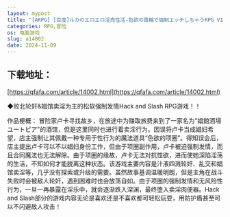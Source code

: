 ```yaml
---
layout: mypost
title: "[ARPG] [百度]ルカのエロエロ淫売性活-色欲の首輪で強制エッチしちゃうRPG V1.5/机翻汉化（2.20G）"
categories: RPG,冒险
os: 电脑游戏
slug: a14002
date: 2024-11-09
---
```


## 下载地址：

[https://qfafa.com/article/14002.html](https://qfafa.com/article/14002.html)

◆败北轮奸&amp;娼馆卖淫为主的松软强制发情Hack and Slash RPG游戏！！

作品梗概：
冒险家卢卡寻找故乡，在旅途中为赚取旅费来到了一家名为"娼館酒場ユートピア"的酒馆，但是这里同时也进行着卖淫行为。因误将卢卡当成娼妇希望，店主强制让其佩戴一种专用于性行为的魔法道具“色欲的项圈”。得知误会后，店主提出卢卡可以不以娼妇身份工作，但由于项圈副作用，卢卡被迫强制发情，而且合同魔法也无法解除。由于项圈的缘故，卢卡无法对抗性欲，进而使她深陷淫荡的生活，不知如何才能脱离这种状态。该游戏主要内容是汁液四溅轮奸、乱交和娼馆卖淫等，几乎没有探索或升级的需要。虽然故事基调温暖明朗，但是主角在战斗失败时会被敌人轮奸，遇到困难时也会放荡自如。由于项圈的强制发情和无风险性行为，一旦一再暴露在淫乐中，就会逐渐跌入深渊，最终堕入卖淫肉便器。Hack and Slash部分的游戏内容无论是喜欢还是不喜欢都可轻松玩耍，用防护盾甚至可以不闪避敌人攻击！